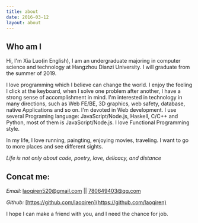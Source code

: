 ```yaml
---
title: about
date: 2016-03-12
layout: about
---
```


## Who am I

Hi, I'm Xia Luo(in English), I am an undergraduate majoring in computer science and technology at Hangzhou Dianzi University. I will graduate from the summer of 2019. 

I love programming which I believe can change the world. I enjoy the feeling I click at the keyboard, when I solve one problem after another, I have a strong sense of accomplishment in mind. I'm interested in technology in many directions, such as Web FE/BE, 3D graphics, web safety, database, native Applications and so on. I'm devoted in Web development. I use several Programing language: JavaScript/Node.js, Haskell, C/C++ and Python, most of them is JavaScript/Node.js. I love Functional Programming style.

In my life, I love running, paingting, enjoying movies, traveling. I want to go to more places and see different sights.

*Life is not only about code, poetry, love, delicacy, and distance*

## Concat me:

*Email:*  laoqiren520@gmail.com  ||  780649403@qq.com

*Github:*  [https://github.com/laoqiren](https://github.com/laoqiren)

I hope I can make a friend with you, and I need the chance for job.